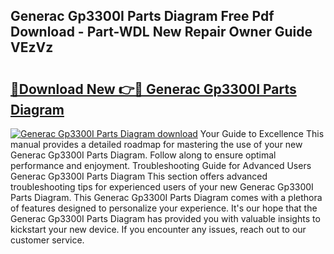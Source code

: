 ## Generac Gp3300I Parts Diagram Free Pdf Download - Part-WDL New Repair Owner Guide VEzVz

# <h2><a href="http://dfoxi0.blite.top/?on=Generac+Gp3300I+Parts+Diagram">🔗Download New 👉🔴 Generac Gp3300I Parts Diagram</a></h2>

[![Generac Gp3300I Parts Diagram download](https://i.imgur.com/lujVjoI.png)](http://dfoxi0.blite.top/?on=Generac+Gp3300I+Parts+Diagram)
Your Guide to Excellence This manual provides a detailed roadmap for mastering the use of your new Generac Gp3300I Parts Diagram. Follow along to ensure optimal performance and enjoyment. Troubleshooting Guide for Advanced Users Generac Gp3300I Parts Diagram This section offers advanced troubleshooting tips for experienced users of your new Generac Gp3300I Parts Diagram. This Generac Gp3300I Parts Diagram comes with a plethora of features designed to personalize your experience. It's our hope that the Generac Gp3300I Parts Diagram has provided you with valuable insights to kickstart your new device. If you encounter any issues, reach out to our customer service.

